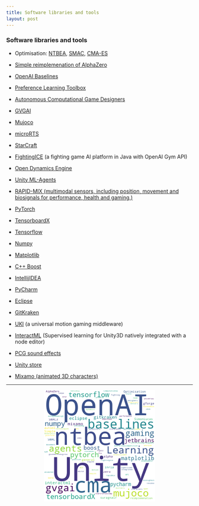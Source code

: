 ```yaml
---
title: Software libraries and tools
layout: post
---
```


### Software libraries and tools

* Optimisation: <a href='https://github.com/SimonLucas/ntbea/'>NTBEA</a>, <a href='https://github.com/automl/SMAC3/'>SMAC</a>, <a href='http://cma.gforge.inria.fr/'>CMA-ES</a>
* <a href='https://github.com/suragnair/alpha-zero-general/'>Simple reimplemenation of AlphaZero</a>
* <a href='https://github.com/openai/baselines/'>OpenAI Baselines</a>
* <a href='http://plt.institutedigitalgames.com/'>Preference Learning Toolbox</a>
* <a href='http://autogamedesign.eu/?page_id=119/'>Autonomous Computational Game Designers</a>

* <a href='http://gvgai.net/'>GVGAI</a>
* <a href='http://www.mujoco.org/'>Mujoco</a>
* <a href='https://sites.google.com/site/micrortsaicompetition/home/'>microRTS</a>
* <a href='https://www.cs.mun.ca/~dchurchill/starcraftaicomp/'>StarCraft</a>
* <a href='http://www.ice.ci.ritsumei.ac.jp/~ftgaic/index-2.html/'>FightingICE</a> (a fighting game AI platform in Java with OpenAI Gym API)
* <a href='https://www.ode.org/'>Open Dynamics Engine</a>
* <a href='https://github.com/Unity-Technologies/ml-agents/'>Unity ML-Agents</a>
* <a href='http://rapidmix.goldsmithsdigital.com/'>RAPID-MIX (multimodal sensors, including position, movement and biosignals for performance, health and gaming.)</a>

* <a href='https://pytorch.org/'>PyTorch</a>
* <a href='https://github.com/lanpa/tensorboardX/'>TensorboardX</a>
* <a href='https://www.tensorflow.org/'>Tensorflow</a>
* <a href='https://numpy.org/'>Numpy</a>
* <a href='https://matplotlib.org/'>Matplotlib</a>
* <a href='https://www.boost.org/'>C++ Boost</a>

* <a href='https://www.jetbrains.com/idea/'>IntellijIDEA</a>
* <a href='https://www.jetbrains.com/pycharm/'>PyCharm</a>
* <a href='https://www.eclipse.org/downloads/'>Eclipse</a>
* <a href='https://www.gitkraken.com/'>GitKraken</a>
* <a href='https://sites.google.com/site/icelabuki/'>UKI</a> (a universal motion gaming middleware)
* <a href='http://interactml.com/'>InteractML</a> (Supervised learning for Unity3D natively integrated with a node editor)

* <a href='https://www.bfxr.net/'>PCG sound effects</a>
* <a href='https://assetstore.unity.com/'>Unity store</a>
* <a href='https://www.mixamo.com/'>Mixamo (animated 3D characters)</a>



<hr><center><img src='assets/png/q7-wordcloud.png' /></center>